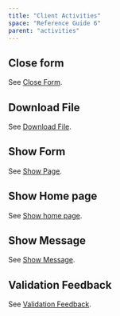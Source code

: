 ```yaml
---
title: "Client Activities"
space: "Reference Guide 6"
parent: "activities"
---
```



## Close form

See [Close Form](/refguide6/close-form).

## Download File

See [Download File](/refguide6/download-file).

## Show Form

See [Show Page](/refguide6/show-page).

## Show Home page

See [Show home page](/refguide6/show-home-page).

## Show Message

See [Show Message](/refguide6/show-message).

## Validation Feedback

See [Validation Feedback](/refguide6/validation-feedback).
